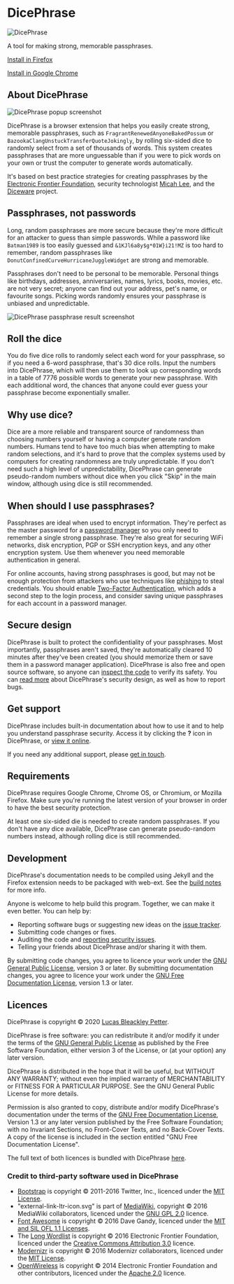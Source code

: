 # DicePhrase

![DicePhrase](img/icon-128.png)

A tool for making strong, memorable passphrases.

[Install in Firefox](https://addons.mozilla.org/en-US/firefox/addon/dicephrase/)

[Install in Google Chrome](https://chrome.google.com/webstore/detail/dicephrase/hlcidibhelknhpnimiiogjclajfopdag)


## About DicePhrase

![DicePhrase popup screenshot](img/screenshot-popup.png)

DicePhrase is a browser extension that helps you easily create strong, memorable passphrases, such as `FragrantRenewedAnyoneBakedPossum` or `BazookaClangUnstuckTransferQuoteJokingly`, by rolling six-sided dice to randomly select from a set of thousands of words. This system creates passphrases that are more unguessable than if you were to pick words on your own or trust the computer to generate words automatically.

It's based on best practice strategies for creating passphrases by the [Electronic Frontier Foundation](https://www.eff.org/dice), security technologist [Micah Lee](https://firstlook.org/theintercept/2015/03/26/passphrases-can-memorize-attackers-cant-guess/), and the [Diceware](http://world.std.com/~reinhold/diceware.html) project.

## Passphrases, not passwords
Long, random passphrases are more secure because they're more difficult for an attacker to guess than simple passwords. While a password like `Batman1989` is too easily guessed and `&1KJl6a8y$g*01W}i21!MZ` is too hard to remember, random passphrases like `DonutConfinedCurveHurricaneJuggleWidget` are strong and memorable.

Passphrases don't need to be personal to be memorable. Personal things like birthdays, addresses, anniversaries, names, lyrics, books, movies, etc. are not very secret; anyone can find out your address, pet's name, or favourite songs. Picking words randomly ensures your passphrase is unbiased and unpredictable.

![DicePhrase passphrase result screenshot](img/screenshot-results.png)

## Roll the dice
You do five dice rolls to randomly select each word for your passphrase, so if you need a 6-word passphrase, that's 30 dice rolls. Input the numbers into DicePhrase, which will then use them to look up corresponding words in a table of 7776 possible words to generate your new passphrase. With each additional word, the chances that anyone could ever guess your passphrase become exponentially smaller.

## Why use dice?
Dice are a more reliable and transparent source of randomness than choosing numbers yourself or having a computer generate random numbers. Humans tend to have too much bias when attempting to make random selections, and it's hard to prove that the complex systems used by computers for creating randomness are truly unpredictable. If you don't need such a high level of unpredictability, DicePhrase can generate pseudo-random numbers without dice when you click "Skip" in the main window, although using dice is still recommended.

## When should I use passphrases?
Passphrases are ideal when used to encrypt information. They're perfect as the master password for a [password manager](doc/help.md#password-manager-applications) so you only need to remember a single strong passphrase. They're also great for securing WiFi networks, disk encryption, PGP or SSH encryption keys, and any other encryption system. Use them whenever you need memorable authentication in general.

For online accounts, having strong passphrases is good, but may not be enough protection from attackers who use techniques like [phishing](https://en.wikipedia.org/wiki/Phishing) to steal credentials. You should enable [Two-Factor Authentication](https://www.turnon2fa.com/), which adds a second step to the login process, and consider saving unique passphrases for each account in a password manager.

## Secure design
DicePhrase is built to protect the confidentiality of your passphrases. Most importantly, passphrases aren't saved, they're automatically cleared 10 minutes after they've been created (you should memorize them or save them in a password manager application). DicePhrase is also free and open source software, so anyone can [inspect the code](https://github.com/dicephrase/dicephrase) to verify its safety. You can [read more](doc/help.md#dicephrases-security-design) about DicePhrase's security design, as well as how to report bugs.

## Get support
DicePhrase includes built-in documentation about how to use it and to help you understand passphrase security. Access it by clicking the **?** icon in DicePhrase, or [view it online](doc/help.md).

If you need any additional support, please [get in touch](doc/help.md#get-support).

## Requirements
DicePhrase requires Google Chrome, Chrome OS, or Chromium, or Mozilla Firefox. Make sure you're running the latest version of your browser in order to have the best security protection.

At least one six-sided die is needed to create random passphrases. If you don't have any dice available, DicePhrase can generate pseudo-random numbers instead, although rolling dice is still recommended.

## Development
DicePhrase's documentation needs to be compiled using Jekyll and the Firefox extension needs to be packaged with web-ext. See the [build notes](BUILD.md) for more info.

Anyone is welcome to help build this program. Together, we can make it even better. You can help by:
- Reporting software bugs or suggesting new ideas on the [issue tracker](https://github.com/dicephrase/dicephrase/issues).
- Submitting code changes or fixes.
- Auditing the code and [reporting security issues](doc/help.md#reporting-security-vulnerabilities).
- Telling your friends about DicePhrase and/or sharing it with them.

By submitting code changes, you agree to licence your work under the [GNU General Public License](https://www.gnu.org/licenses/gpl.html), version 3 or later. By submitting documentation changes, you agree to licence your work under the [GNU Free Documentation License](https://www.gnu.org/licenses/fdl.html), version 1.3 or later.

## Licences
DicePhrase is copyright © 2020 [Lucas Bleackley Petter](https://www.lucaspetter.com).

DicePhrase is free software: you can redistribute it and/or modify it under the terms of the [GNU General Public License](https://www.gnu.org/licenses/gpl.html) as published by the Free Software Foundation, either version 3 of the License, or (at your option) any later version.

DicePhrase is distributed in the hope that it will be useful, but WITHOUT ANY WARRANTY; without even the implied warranty of MERCHANTABILITY or FITNESS FOR A PARTICULAR PURPOSE. See the GNU General Public License for more details.

Permission is also granted to copy, distribute and/or modify DicePhrase's documentation under the terms of the [GNU Free Documentation License](https://www.gnu.org/licenses/fdl.html), Version 1.3 or any later version published by the Free Software Foundation; with no Invariant Sections, no Front-Cover Texts, and no Back-Cover Texts. A copy of the license is included in the section entitled "GNU Free Documentation License".

The full text of both licences is bundled with DicePhrase [here](LICENSE.txt).

### Credit to third-party software used in DicePhrase
- [Bootstrap](https://getbootstrap.com/) is copyright © 2011-2016 Twitter, Inc., licenced under the [MIT License](https://github.com/twbs/bootstrap/blob/master/LICENSE).
- "external-link-ltr-icon.svg" is part of [MediaWiki](https://www.mediawiki.org/), copyright © 2016 MediaWiki collaborators, licenced under the [GNU GPL 2.0](https://www.mediawiki.org/wiki/Download) licence.
- [Font Awesome](http://fontawesome.io/) is copyright © 2016 Dave Gandy, licenced under the [MIT and SIL OFL 1.1 Licenses](http://fontawesome.io/license/).
- The [Long Wordlist](https://www.eff.org/dice) is copyright © 2016 Electronic Frontier Foundation, licenced under the [Creative Commons Attribution 3.0](https://www.eff.org/copyright) licence.
- [Modernizr](https://modernizr.com/) is copyright © 2016 Modernizr collaborators, licenced under the [MIT License](https://github.com/Modernizr/Modernizr/blob/master/readme.md).
- [OpenWireless](https://github.com/efforg/OpenWireless/) is copyright © 2014 Electronic Frontier Foundation and other contributors, licenced under the [Apache 2.0](https://github.com/EFForg/OpenWireless/blob/master/LICENSE) licence.
